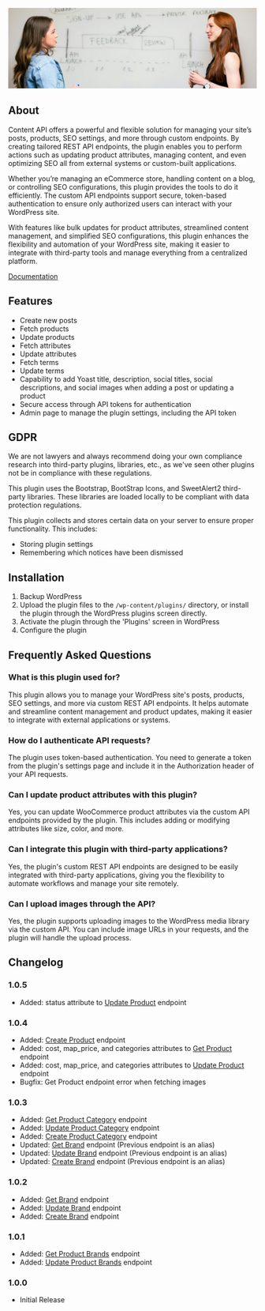 ![Content API Banner](.wordpress-org/banner-1880x609.png)

## About

Content API offers a powerful and flexible solution for managing your site’s posts, products, SEO settings, and more through custom endpoints. By creating tailored REST API endpoints, the plugin enables you to perform actions such as updating product attributes, managing content, and even optimizing SEO all from external systems or custom-built applications.

Whether you’re managing an eCommerce store, handling content on a blog, or controlling SEO configurations, this plugin provides the tools to do it efficiently. The custom API endpoints support secure, token-based authentication to ensure only authorized users can interact with your WordPress site.

With features like bulk updates for product attributes, streamlined content management, and simplified SEO configurations, this plugin enhances the flexibility and automation of your WordPress site, making it easier to integrate with third-party tools and manage everything from a centralized platform.

[Documentation](https://www.polyplugins.com/docs/content-api/)

## Features

- Create new posts
- Fetch products
- Update products
- Fetch attributes
- Update attributes
- Fetch terms
- Update terms
- Capability to add Yoast title, description, social titles, social descriptions, and social images when adding a post or updating a product
- Secure access through API tokens for authentication
- Admin page to manage the plugin settings, including the API token

## GDPR

We are not lawyers and always recommend doing your own compliance research into third-party plugins, libraries, etc., as we've seen other plugins not be in compliance with these regulations.

This plugin uses the Bootstrap, BootStrap Icons, and SweetAlert2 third-party libraries. These libraries are loaded locally to be compliant with data protection regulations.

This plugin collects and stores certain data on your server to ensure proper functionality. This includes:

- Storing plugin settings
- Remembering which notices have been dismissed

## Installation

1. Backup WordPress
2. Upload the plugin files to the `/wp-content/plugins/` directory, or install the plugin through the WordPress plugins screen directly.
3. Activate the plugin through the 'Plugins' screen in WordPress
4. Configure the plugin

## Frequently Asked Questions

### What is this plugin used for?

This plugin allows you to manage your WordPress site's posts, products, SEO settings, and more via custom REST API endpoints. It helps automate and streamline content management and product updates, making it easier to integrate with external applications or systems.

### How do I authenticate API requests?

The plugin uses token-based authentication. You need to generate a token from the plugin's settings page and include it in the Authorization header of your API requests.

### Can I update product attributes with this plugin?

Yes, you can update WooCommerce product attributes via the custom API endpoints provided by the plugin. This includes adding or modifying attributes like size, color, and more.

### Can I integrate this plugin with third-party applications?

Yes, the plugin's custom REST API endpoints are designed to be easily integrated with third-party applications, giving you the flexibility to automate workflows and manage your site remotely.

### Can I upload images through the API?

Yes, the plugin supports uploading images to the WordPress media library via the custom API. You can include image URLs in your requests, and the plugin will handle the upload process.

## Changelog

### 1.0.5
* Added: status attribute to [Update Product](https://www.polyplugins.com/docs/content-api/api/update-product/) endpoint

### 1.0.4
* Added: [Create Product](https://www.polyplugins.com/docs/content-api/api/create-product/) endpoint
* Added: cost, map_price, and categories attributes to [Get Product](https://www.polyplugins.com/docs/content-api/api/get-product/) endpoint
* Added: cost, map_price, and categories attributes to [Update Product](https://www.polyplugins.com/docs/content-api/api/update-product/) endpoint
* Bugfix: Get Product endpoint error when fetching images

### 1.0.3

* Added: [Get Product Category](https://www.polyplugins.com/docs/content-api/api/get-product-category/) endpoint
* Added: [Update Product Category](https://www.polyplugins.com/docs/content-api/api/update-product-category/) endpoint
* Added: [Create Product Category](https://www.polyplugins.com/docs/content-api/api/create-product-category/) endpoint
* Updated: [Get Brand](https://www.polyplugins.com/docs/content-api/api/get-brand/) endpoint (Previous endpoint is an alias)
* Updated: [Update Brand](https://www.polyplugins.com/docs/content-api/api/update-brand/) endpoint (Previous endpoint is an alias)
* Updated: [Create Brand](https://www.polyplugins.com/docs/content-api/api/create-brand/) endpoint (Previous endpoint is an alias)

### 1.0.2

* Added: [Get Brand](https://www.polyplugins.com/docs/content-api/api/get-brand/) endpoint
* Added: [Update Brand](https://www.polyplugins.com/docs/content-api/api/update-brand/) endpoint
* Added: [Create Brand](https://www.polyplugins.com/docs/content-api/api/create-brand/) endpoint

### 1.0.1

* Added: [Get Product Brands](https://www.polyplugins.com/docs/content-api/api/get-product-brands/) endpoint
* Added: [Update Product Brands](https://www.polyplugins.com/docs/content-api/api/update-product-brands/) endpoint

### 1.0.0

* Initial Release